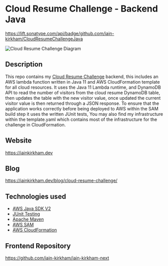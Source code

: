# Cloud Resume Challenge - Backend Java
https://lift.sonatype.com/api/badge/github.com/iain-kirkham/CloudResumeChallengeJava

![Cloud Resume Challenge Diagram](https://res.cloudinary.com/db7mbeieo/image/upload/v1683923642/Cloud-Resume-Challenge-Diagram_sr4sxp.webp)

## Description

This repo contains my [Cloud Resume Challenge](https://cloudresumechallenge.dev/docs/the-challenge/aws/) backend, this includes an AWS lambda function written in Java 11 and AWS CloudFormation template for all cloud resources.
It uses the Java 11 Lambda runtime, and DynamoDB API to read the number of visitors from the cloud resume DynamoDB table, then updates the table with the new visitor value, once updated the current visitor value is then returned through a JSON response. To ensure that the application works correctly before being deployed to AWS within the SAM build step it uses the written JUnit tests,
You may also find my infrastructure within the template.yaml which contains most of the infrastructure for the challenge in CloudFormation.

## Website

https://iainkirkham.dev

## Blog

https://iainkirkham.dev/blog/cloud-resume-challenge/

## Technologies used
- [AWS Java SDK V2](https://github.com/aws/aws-sdk-java-v2)
- [JUnit Testing](https://junit.org/junit4/)
- [Apache Maven](https://maven.apache.org/what-is-maven.html)
- [AWS SAM](https://aws.amazon.com/serverless/sam/)
- [AWS CloudFormation](https://docs.aws.amazon.com/AWSCloudFormation/latest/UserGuide/Welcome.html)


## Frontend Repository

https://github.com/iain-kirkham/iain-kirkham-next